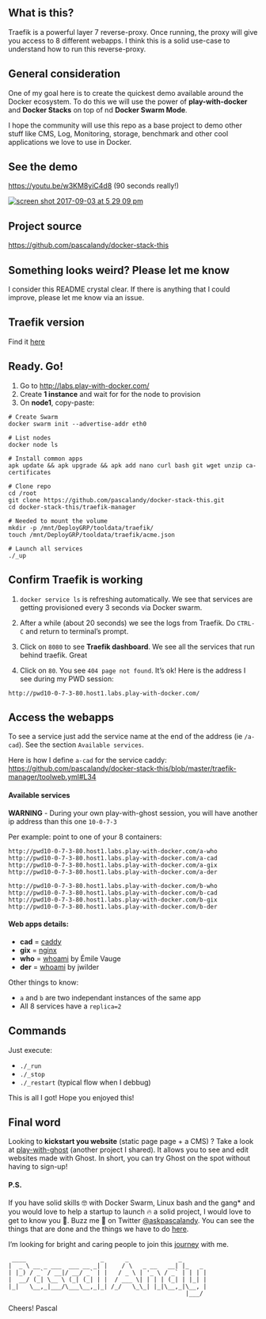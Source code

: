 ## What is this?
Traefik is a powerful layer 7 reverse-proxy. Once running, the proxy will give you access to 8 different webapps. I think this is a solid use-case to understand how to run this reverse-proxy.

## General consideration
One of my goal here is to create the quickest demo available around the Docker ecosystem. To do this we will use the power of **play-with-docker** and **Docker Stacks** on top of nd **Docker Swarm Mode**.

I hope the community will use this repo as a base project to demo other stuff like CMS, Log, Monitoring, storage, benchmark and other cool applications we love to use in Docker.

## See the demo

https://youtu.be/w3KM8yiC4d8 (90 seconds really!)

[![screen shot 2017-09-03 at 5 29 09 pm](https://user-images.githubusercontent.com/6694151/30006739-a068532a-90cd-11e7-98b8-444bc9a5d8d7.jpg)](https://youtu.be/w3KM8yiC4d8)

## Project source
https://github.com/pascalandy/docker-stack-this

## Something looks weird? Please let me know
I consider this README crystal clear. If there is anything that I could improve, please let me know via an issue.

## Traefik version 
Find it [here](https://github.com/pascalandy/docker-stack-this/blob/master/traefik-manager/toolproxy.yml#L9)

## Ready. Go!
1. Go to http://labs.play-with-docker.com/ 
2. Create **1 instance** and wait for for the node to provision
3. On **node1**, copy-paste:

```
# Create Swarm
docker swarm init --advertise-addr eth0

# List nodes
docker node ls

# Install common apps
apk update && apk upgrade && apk add nano curl bash git wget unzip ca-certificates

# Clone repo
cd /root
git clone https://github.com/pascalandy/docker-stack-this.git
cd docker-stack-this/traefik-manager

# Needed to mount the volume
mkdir -p /mnt/DeployGRP/tooldata/traefik/
touch /mnt/DeployGRP/tooldata/traefik/acme.json

# Launch all services
./_up
```

## Confirm Traefik is working
1. `docker service ls` is refreshing automatically. We see that services are getting provisioned every 3 seconds via Docker swarm.

2. After a while (about 20 seconds) we see the logs from Traefik. Do `CTRL-C` and return to terminal’s prompt.

3. Click on `8080` to see **Traefik dashboard**. We see all the services that run behind traefik. Great

4. Click on `80`. You see `404 page not found`. It’s ok! Here is the address I see during my PWD session:

```
http://pwd10-0-7-3-80.host1.labs.play-with-docker.com/
```

## Access the webapps
To see a service just add the service name at the end of the address (ie `/a-cad`). See the section `Available services`.

Here is how I define `a-cad` for the service caddy: https://github.com/pascalandy/docker-stack-this/blob/master/traefik-manager/toolweb.yml#L34

#### Available services
**WARNING** - During your own play-with-ghost session, you will have another ip address than this one `10-0-7-3`

Per example: point to one of your 8 containers:

```
http://pwd10-0-7-3-80.host1.labs.play-with-docker.com/a-who
http://pwd10-0-7-3-80.host1.labs.play-with-docker.com/a-cad
http://pwd10-0-7-3-80.host1.labs.play-with-docker.com/a-gix
http://pwd10-0-7-3-80.host1.labs.play-with-docker.com/a-der

http://pwd10-0-7-3-80.host1.labs.play-with-docker.com/b-who
http://pwd10-0-7-3-80.host1.labs.play-with-docker.com/b-cad
http://pwd10-0-7-3-80.host1.labs.play-with-docker.com/b-gix
http://pwd10-0-7-3-80.host1.labs.play-with-docker.com/b-der
```

#### Web apps details:
- **cad** = [caddy](https://hub.docker.com/r/abiosoft/caddy/)
- **gix** = [nginx](https://hub.docker.com/_/nginx/)
- **who** = [whoami](https://hub.docker.com/r/emilevauge/whoami/) by Émile Vauge
- **der** = [whoami](https://hub.docker.com/r/jwilder/whoami/) by jwilder

Other things to know:

- `a` and `b` are two independant instances of the same app
- All 8 services have a `replica=2`

## Commands
Just execute:

- `./_run`
- `./_stop`
- `./_restart` (typical flow when I debbug)

This is all I got! Hope you enjoyed this!

## Final word
Looking to **kickstart you website** (static page page + a CMS) ? Take a look at [play-with-ghost](http://play-with-ghost.com/) (another project I shared). It allows you to see and edit websites made with Ghost. In short, you can try Ghost on the spot without having to sign-up!

#### P.S.
If you have solid skills 🤓 with Docker Swarm, Linux bash and the gang* and you would love to help a startup to launch 🔥 a solid project, I would love to get to know you 🍻. Buzz me 👋 on Twitter [@askpascalandy](https://twitter.com/askpascalandy). You can see the things that are done and the things we have to do [here](http://firepress.org/blog/technical-challenges-we-are-facing-now/).

I’m looking for bright and caring people to join this [journey](http://firepress.org/blog/tag/from-the-heart/) with me.

```
 ____                     _      _              _
|  _ \ __ _ ___  ___ __ _| |    / \   _ __   __| |_   _
| |_) / _` / __|/ __/ _` | |   / _ \ | '_ \ / _` | | | |
|  __/ (_| \__ \ (_| (_| | |  / ___ \| | | | (_| | |_| |
|_|   \__,_|___/\___\__,_|_| /_/   \_\_| |_|\__,_|\__, |
                                                  |___/
```

Cheers!
Pascal